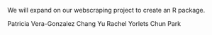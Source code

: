 We will expand on our webscraping project to create an R package.

Patricia Vera-Gonzalez
Chang Yu
Rachel Yorlets
Chun Park